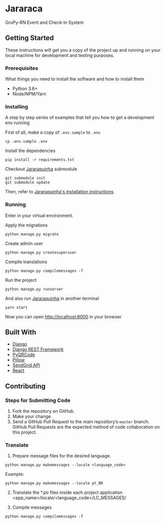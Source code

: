 # Jararaca

GruPy-RN Event and Check-in System

## Getting Started

These instructions will get you a copy of the project up and running on your local machine for development and testing purposes.

### Prerequisites

What things you need to install the software and how to install them

- Python 3.6+
- Node/NPM/Yarn

### Installing

A step by step series of examples that tell you how to get a development env running

First of all, make a copy of `.env.sample` to `.env`

```
cp .env.sample .env
```

Install the dependencies

```
pip install -r requirements.txt
```

Checkout [Jararaquinha](https://github.com/grupyrn/jararaquinha) submodule

```
git submodule init
git submodule update
```

Then, refer to [Jararaquinha's installation instructions](https://github.com/grupyrn/jararaquinha#installing).

### Running

Enter in your virtual environment.

Apply the migrations

```
python manage.py migrate
```

Create admin user

```
python manage.py createsuperuser
```

Compile translations

```
python manage.py compilemessages -f
```

Run the project

```
python manage.py runserver
```

And also run [Jararaquinha](https://github.com/grupyrn/jararaquinha) in another terminal

```
yarn start
```

Now you can open [http://localhost:8000](http://localhost:8000) in your browser

## Built With

- [Django](https://www.djangoproject.com/)
- [Django REST Framework](http://www.django-rest-framework.org/)
- [PyQRCode](https://pythonhosted.org/PyQRCode/)
- [Pillow](https://pillow.readthedocs.io/en/stable/)
- [SendGrid API](https://sendgrid.com/)
- [React](https://reactjs.org/)

## Contributing


### Steps for Submitting Code

1. Fork the repository on GitHub.
2. Make your change.
3. Send a GitHub Pull Request to the main repository’s `master` branch. GitHub Pull Requests are the expected method of code collaboration on this project.

### Translate

1. Prepare message files for the desired language.

```
python manage.py makemessages --locale <language_code>
```

Example:

```
python manage.py makemessages --locale pt_BR
```

2. Translate the \*.po files inside each project application <app_name>/locale/<language_code>/LC_MESSAGES/

3. Compile messages

```
python manage.py compilemessages -f
```
